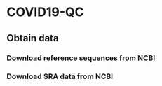 # COVID19-QC

## Obtain data

### Download reference sequences from NCBI


### Download SRA data from NCBI
